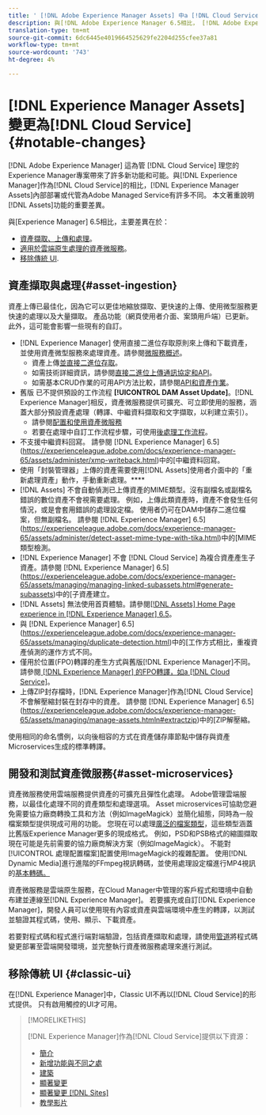 ```yaml
---
title: ' [!DNL Adobe Experience Manager Assets] 中a [!DNL Cloud Service]的顯著變化'
description: 與[!DNL Adobe Experience Manager 6.5相比， [!DNL Adobe Experience Manager Assets] in [!DNL Experience Manager] as a [!DNL Cloud Service] 的顯著變更。
translation-type: tm+mt
source-git-commit: 6dc6445e4019664525629fe2204d255cfee37a81
workflow-type: tm+mt
source-wordcount: '743'
ht-degree: 4%

---
```



# [!DNL Experience Manager Assets]變更為[!DNL Cloud Service] {#notable-changes}

[!DNL Adobe Experience Manager] 這為管 [!DNL Cloud Service] 理您的Experience Manager專案帶來了許多新功能和可能。與[!DNL Experience Manager]作為[!DNL Cloud Service]的相比，[!DNL Experience Manager Assets]內部部署或代管為Adobe Managed Service有許多不同。 本文著重說明[!DNL Assets]功能的重要差異。

與[Experience Manager] 6.5相比，主要差異在於：

* [資產擷取、上傳和處理](#asset-ingestion)。
* [適用於雲端原生處理的資產微服務](#asset-microservices)。
* [移除傳統 UI](#classic-ui).

## 資產擷取與處理{#asset-ingestion}

資產上傳已最佳化，因為它可以更佳地縮放擷取、更快速的上傳、使用微型服務更快速的處理以及大量擷取。 產品功能（網頁使用者介面、案頭用戶端）已更新。 此外，這可能會影響一些現有的自訂。

* [!DNL Experience Manager] 使用直接二進位存取原則來上傳和下載資產，並使用資產微型服務來處理資產。請參閱[微服務概述](/help/assets/asset-microservices-overview.md)。
   * 資產上傳[並直接二進位存取](/help/assets/asset-microservices-overview.md#asset-upload-with-direct-binary-access)。
   * 如需技術詳細資訊，請參閱[直接二進位上傳通訊協定和API](/help/assets/developer-reference-material-apis.md#upload-binary)。
   * 如需基本CRUD作業的可用API方法比較，請參閱[API和資產作業](/help/assets/developer-reference-material-apis.md#use-cases-and-apis)。
* 舊版 已不提供預設的工作流程 **[!UICONTROL DAM Asset Update]**。[!DNL Experience Manager]相反，資產微服務提供可擴充、可立即使用的服務，涵蓋大部分預設資產處理（轉譯、中繼資料擷取和文字擷取，以利建立索引）。
   * 請參閱[配置和使用資產微服務](/help/assets/asset-microservices-configure-and-use.md)
   * 若要在處理中自訂工作流程步驟，可使用[後處理工作流程](/help/assets/asset-microservices-configure-and-use.md#post-processing-workflows)。
* 不支援中繼資料回寫。 請參閱 [!DNL Experience Manager] 6.5](https://experienceleague.adobe.com/docs/experience-manager-65/assets/administer/xmp-writeback.html)中的[中繼資料回寫。
* 使用「封裝管理器」上傳的資產需要使用[!DNL Assets]使用者介面中的「重新處理資產」動作，手動重新處理。****
* [!DNL Assets] 不會自動偵測已上傳資產的MIME類型。沒有副檔名或副檔名錯誤的數位資產不會視需要處理。 例如，上傳此類資產時，資產不會發生任何情況，或是會套用錯誤的處理設定檔。 使用者仍可在DAM中儲存二進位檔案，但無副檔名。 請參閱 [!DNL Experience Manager] 6.5](https://experienceleague.adobe.com/docs/experience-manager-65/assets/administer/detect-asset-mime-type-with-tika.html)中的[MIME類型檢測。
* [!DNL Experience Manager] 不會 [!DNL Cloud Service] 為複合資產產生子資產。請參閱 [!DNL Experience Manager] 6.5](https://experienceleague.adobe.com/docs/experience-manager-65/assets/managing/managing-linked-subassets.html#generate-subassets)中的[子資產建立。
* [!DNL Assets] 無法使用首頁體驗。請參閱[[!DNL Assets] Home Page experience in [!DNL Experience Manager] 6.5](https://experienceleague.adobe.com/docs/experience-manager-65/assets/using/assets-home-page.html)。
* 與 [!DNL Experience Manager] 6.5](https://experienceleague.adobe.com/docs/experience-manager-65/assets/managing/duplicate-detection.html)中的[工作方式相比，重複資產偵測的運作方式不同。
* 僅用於位置(FPO)轉譯的產生方式與舊版[!DNL Experience Manager]不同。 請參閱[ [!DNL Experience Manager] 的FPO轉譯，如a [!DNL Cloud Service]](https://helpx.adobe.com/enterprise/admin-guide.html/enterprise/using/configure-aem-assets-for-asset-link.ug.html)。
* 上傳ZIP封存檔時，[!DNL Experience Manager]作為[!DNL Cloud Service]不會解壓縮封裝在封存中的資產。 請參閱 [!DNL Experience Manager] 6.5](https://experienceleague.adobe.com/docs/experience-manager-65/assets/managing/manage-assets.htmln#extractzip)中的[ZIP解壓縮。

使用相同的命名慣例，以向後相容的方式在資產儲存庫節點中儲存與資產Microservices生成的標準轉譯。

## 開發和測試資產微服務{#asset-microservices}

資產微服務使用雲端服務提供資產的可擴充且彈性化處理。 Adobe管理雲端服務，以最佳化處理不同的資產類型和處理選項。 Asset microservices可協助您避免需要協力廠商轉換工具和方法（例如ImageMagick）並簡化組態，同時為一般檔案類型提供現成可用的功能。 您現在可以處理[廣泛的檔案類型](/help/assets/file-format-support.md)，這些類型涵蓋比舊版Experience Manager更多的現成格式。 例如，PSD和PSB格式的縮圖擷取現在可能是先前需要的協力廠商解決方案（例如ImageMagick）。 不能對[!UICONTROL 處理配置檔案]配置使用ImageMagick的複雜配置。 使用[!DNL Dynamic Media]進行進階的FFmpeg視訊轉碼，並使用處理設定檔進行MP4視訊的[基本轉碼。](/help/assets/manage-video-assets.md#transcode-video)

資產微服務是雲端原生服務，在Cloud Manager中管理的客戶程式和環境中自動布建並連線至[!DNL Experience Manager]。 若要擴充或自訂[!DNL Experience Manager]，開發人員可以使用現有內容或資產與雲端環境中產生的轉譯，以測試並驗證其程式碼，使用、顯示、下載資產。

若要對程式碼和程式進行端對端驗證，包括資產擷取和處理，請使用[管道](/help/implementing/cloud-manager/configure-pipeline.md)將程式碼變更部署至雲端開發環境，並完整執行資產微服務處理來進行測試。

## 移除傳統 UI {#classic-ui}

在[!DNL Experience Manager]中，Classic UI不再以[!DNL Cloud Service]的形式提供。 只有啟用觸控的UI才可用。

>[!MORELIKETHIS]
>
>[!DNL Experience Manager]作為[!DNL Cloud Service]提供以下資源：
>
>* [簡介](/help/overview/introduction.md)
>* [新增功能與不同之處](/help/overview/what-is-new-and-different.md)
>* [建築](/help/core-concepts/architecture.md)
>* [顯著變更](/help/release-notes/aem-cloud-changes.md)
>* [顯著變更 [!DNL Sites]](/help/sites-cloud/sites-cloud-changes.md)
>* [教學影片](https://experienceleague.adobe.com/docs/experience-manager-learn/cloud-service/overview.html)

